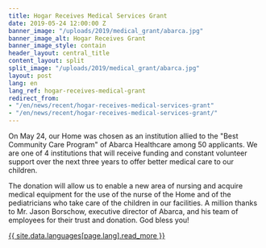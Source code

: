 ```yaml
---
title: Hogar Receives Medical Services Grant
date: 2019-05-24 12:00:00 Z
banner_image: "/uploads/2019/medical_grant/abarca.jpg"
banner_image_alt: Hogar Receives Grant
banner_image_style: contain
header_layout: central_title
content_layout: split
split_image: "/uploads/2019/medical_grant/abarca.jpg"
layout: post
lang: en
lang_ref: hogar-receives-medical-grant
redirect_from:
- "/en/news/recent/hogar-receives-medical-services-grant"
- "/en/news/recent/hogar-receives-medical-services-grant/"
---
```


On May 24, our Home was chosen as an institution allied to the "Best Community Care Program" of Abarca Healthcare among 50 applicants. We are one of 4 institutions that will receive funding and constant volunteer support over the next three years to offer better medical care to our children.

The donation will allow us to enable a new area of nursing and acquire medical equipment for the use of the nurse of the Home and of the pediatricians who take care of the children in our facilities. A million thanks to Mr. Jason Borschow, executive director of Abarca, and his team of employees for their trust and donation. God bless you!

<a class="button is-secondary" href="https://newsismybusiness.com/abarca-employees-pick-4-nonprofit-partners-for-better-care-community-program/?fbclid=IwAR2mdLheLqv_QmseCTxYyYnsBJkMUTizKjfV5XTO4ykHyDudyF4iT2iVRNE" target="_blank">
  {{ site.data.languages[page.lang].read_more }}
</a>
